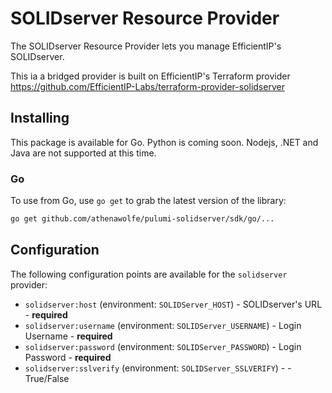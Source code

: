 # SOLIDserver Resource Provider

The SOLIDserver Resource Provider lets you manage EfficientIP's SOLIDserver.

This ia a bridged provider is built on EfficientIP's Terraform provider  
https://github.com/EfficientIP-Labs/terraform-provider-solidserver

## Installing

This package is available for Go. Python is coming soon.
Nodejs, .NET and Java are not supported at this time.

### Go

To use from Go, use `go get` to grab the latest version of the library:

```bash
go get github.com/athenawolfe/pulumi-solidserver/sdk/go/...
```

## Configuration

The following configuration points are available for the `solidserver` provider:

- `solidserver:host` (environment: `SOLIDServer_HOST`)     - SOLIDserver's URL - **required**
- `solidserver:username` (environment: `SOLIDServer_USERNAME`) - Login Username - **required**
- `solidserver:password` (environment: `SOLIDServer_PASSWORD`) - Login Password - **required**
- `solidserver:sslverify` (environment: `SOLIDServer_SSLVERIFY`) -  - True/False

